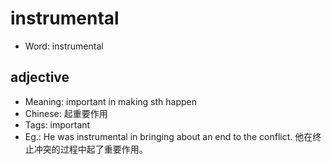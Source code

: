 # instrumental

- Word: instrumental

## adjective

- Meaning: important in making sth happen
- Chinese: 起重要作用
- Tags: important
- Eg.: He was instrumental in bringing about an end to the conflict. 他在终止冲突的过程中起了重要作用。

